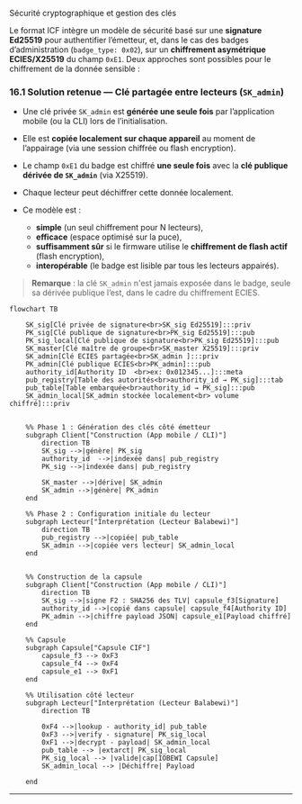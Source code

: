 Sécurité cryptographique et gestion des clés

Le format ICF intègre un modèle de sécurité basé sur une **signature Ed25519** pour authentifier l’émetteur, et, dans le cas des badges d’administration (`badge_type: 0x02`), sur un **chiffrement asymétrique ECIES/X25519** du champ `0xE1`.
Deux approches sont possibles pour le chiffrement de la donnée sensible :

### 16.1 Solution retenue — Clé partagée entre lecteurs (`SK_admin`)

* Une clé privée `SK_admin` est **générée une seule fois** par l’application mobile (ou la CLI) lors de l’initialisation.
* Elle est **copiée localement sur chaque appareil** au moment de l’appairage (via une session chiffrée ou flash encryption).
* Le champ `0xE1` du badge est chiffré **une seule fois** avec la **clé publique dérivée de `SK_admin`** (via X25519).
* Chaque lecteur peut déchiffrer cette donnée localement.
* Ce modèle est :

  * **simple** (un seul chiffrement pour N lecteurs),
  * **efficace** (espace optimisé sur la puce),
  * **suffisamment sûr** si le firmware utilise le **chiffrement de flash actif** (flash encryption),
  * **interopérable** (le badge est lisible par tous les lecteurs appairés).

> **Remarque** : la clé `SK_admin` n'est jamais exposée dans le badge, seule sa dérivée publique l’est, dans le cadre du chiffrement ECIES.
```mermaid
flowchart TB

    SK_sig[Clé privée de signature<br>SK_sig Ed25519]:::priv
    PK_sig[Clé publique de signature<br>PK_sig Ed25519]:::pub
    PK_sig_local[Clé publique de signature<br>PK_sig Ed25519]:::pub
    SK_master[Clé maître de groupe<br>SK_master X25519]:::priv
    SK_admin[Clé ECIES partagée<br>SK_admin ]:::priv
    PK_admin[Clé publique ECIES<br>PK_admin]:::pub
    authority_id[Authority ID  <br>ex: 0x012345...]:::meta
    pub_registry[Table des autorités<br>authority_id → PK_sig]:::tab     
    pub_table[Table embarquée<br>authority_id → PK_sig]:::pub
    SK_admin_local[SK_admin stockée localement<br> volume  chiffré]:::priv


    %% Phase 1 : Génération des clés côté émetteur
    subgraph Client["Construction (App mobile / CLI)"]
        direction TB
        SK_sig -->|génère| PK_sig
        authority_id  -->|indexée dans| pub_registry
        PK_sig -->|indexée dans| pub_registry

        SK_master -->|dérive| SK_admin
        SK_admin -->|génère| PK_admin
    end

    %% Phase 2 : Configuration initiale du lecteur
    subgraph Lecteur["Interprétation (Lecteur Balabewi)"]
        direction TB
        pub_registry -->|copiée| pub_table
        SK_admin -->|copiée vers lecteur| SK_admin_local
    end


    %% Construction de la capsule
    subgraph Client["Construction (App mobile / CLI)"]
        direction TB
        SK_sig -->|signe F2 : SHA256 des TLV| capsule_f3[Signature]
        authority_id -->|copié dans capsule| capsule_f4[Authority ID]
        PK_admin -->|chiffre payload JSON| capsule_e1[Payload chiffré]
    end

    %% Capsule
    subgraph Capsule["Capsule CIF"]
        capsule_f3 --> 0xF3
        capsule_f4 --> 0xF4
        capsule_e1 --> 0xF1
    end

    %% Utilisation côté lecteur
    subgraph Lecteur["Interprétation (Lecteur Balabewi)"]
        direction TB

        0xF4 -->|lookup - authority_id| pub_table
        0xF3 -->|verify - signature| PK_sig_local
        0xF1 -->|decrypt - payload| SK_admin_local
        pub_table --> |extarct| PK_sig_local
        PK_sig_local --> |valide|cap[IOBEWI Capsule]
        SK_admin_local --> |Déchiffre| Payload

    end
```
    
---